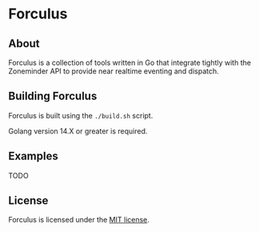 # Forculus
## About
Forculus is a collection of tools written in Go that integrate tightly with the
Zoneminder API to provide near realtime eventing and dispatch.

## Building Forculus
Forculus is built using the `./build.sh` script.

Golang version 14.X or greater is required.

## Examples
TODO

## License
Forculus is licensed under the [MIT license](LICENSE).